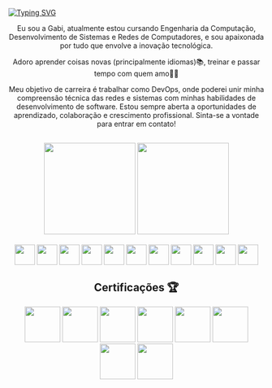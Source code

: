 
[![Typing SVG](https://readme-typing-svg.demolab.com?font=Fira+Code&duration=2500&pause=1000&color=91b6f2&center=true&vCenter=true&random=false&width=1000&lines=hey!;welcome+to+my+page+%E2%99%A1)](https://git.io/typing-svg)

<div align="center">
Eu sou a Gabi, atualmente estou cursando Engenharia da Computação, Desenvolvimento de Sistemas e Redes de Computadores, e sou apaixonada por tudo que envolve a inovação tecnológica.

Adoro aprender coisas novas (principalmente idiomas)📚, treinar e passar tempo com quem amo🏡💕

Meu objetivo de carreira é trabalhar como DevOps, onde poderei unir minha compreensão técnica das redes e sistemas com minhas habilidades de desenvolvimento de software. Estou sempre aberta a oportunidades de aprendizado, colaboração e crescimento profissional. Sinta-se a vontade para entrar em contato!
<div>
  
##

<div align="center">
<img height="180em" src="https://github-readme-stats.vercel.app/api?username=gabrielarosa1309&show_icons=true&theme=transparent&icon_color=ab91f2&title_color=91b6f2&text_color=A9A9A9&border_color=A9A9A9">
<img height="180em" src="https://github-readme-stats.vercel.app/api/top-langs/?username=gabrielarosa1309&layout=compact&theme=transparent&icon_color=ab91f2&title_color=91b6f2&text_color=A9A9A9&border_color=A9A9A9">
</div>

<div align="center" style="display: inline_block"><br>
<img align="center" height="40" width="40"src="https://cdn.jsdelivr.net/gh/devicons/devicon/icons/linux/linux-original.svg" />
<img align="center" height="40" width="40" src="https://cdn.jsdelivr.net/gh/devicons/devicon/icons/react/react-original.svg" />
<img align="center" height="40" width="40" src="https://cdn.jsdelivr.net/gh/devicons/devicon/icons/javascript/javascript-plain.svg">
<img align="center" height="40" width="40" src="https://cdn.jsdelivr.net/gh/devicons/devicon/icons/mysql/mysql-original-wordmark.svg">
<img align="center" height="40" width="40" src="https://cdn.jsdelivr.net/gh/devicons/devicon/icons/java/java-original-wordmark.svg">
<img align="center" height="40" width="40" src="https://cdn.jsdelivr.net/gh/devicons/devicon/icons/microsoftsqlserver/microsoftsqlserver-plain.svg">
<img align="center" height="40" width="40" src="https://cdn.jsdelivr.net/gh/devicons/devicon/icons/git/git-original.svg">
<img align="center" height="40" width="40" src="https://cdn.jsdelivr.net/gh/devicons/devicon/icons/csharp/csharp-original.svg">
<img align="center" height="40" width="40" src="https://cdn.jsdelivr.net/gh/devicons/devicon/icons/css3/css3-original.svg">
<img align="center" height="40" width="40" src="https://cdn.jsdelivr.net/gh/devicons/devicon/icons/html5/html5-original.svg">
<img align="center" height="40" width="40" src="https://cdn.jsdelivr.net/gh/devicons/devicon/icons/figma/figma-original.svg">
</div>

<div align="center" style="display: inline_block">
<h2>Certificações 🏆</h2>
<img width="70" height="70"  src="https://images.credly.com/size/220x220/images/0c6d9839-f468-4adc-987d-5cfae4a9ee67/image.png"/>
<img width="70" height="70"  src="https://images.credly.com/size/680x680/images/be8fcaeb-c769-4858-b567-ffaaa73ce8cf/image.png"/>
<img width="70" height="70"  src="https://images.credly.com/size/220x220/images/4136ced8-75d5-4afb-8677-40b6236e2672/azure-ai-fundamentals-600x600.png"/>
<img width="70" height="70"  src="https://images.credly.com/size/220x220/images/70eb1e3f-d4de-4377-a062-b20fb29594ea/azure-data-fundamentals-600x600.png"/>
<img width="70" height="70"  src="https://images.credly.com/size/680x680/images/fc1352af-87fa-4947-ba54-398a0e63322e/security-compliance-and-identity-fundamentals-600x600.png"/>
<img width="70" height="70"  src="https://images.credly.com/size/680x680/images/2a6251f2-737b-4bf6-9190-d77570cc76fc/CERT-Fundamentals-Power-Platform.png"/>
<img width="70" height="70"  src="https://images.credly.com/size/680x680/images/70d71df5-f3dc-4380-9b9d-f22513a70417/CCNAITN__1_.png"/>
<img width="70" height="70"  src="https://images.credly.com/size/680x680/images/f4ccdba9-dd65-4349-baad-8f05df116443/CCNASRWE__1_.png"/>
  
</div>

##
